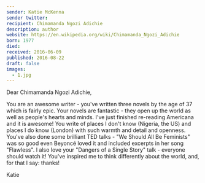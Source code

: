 ```yaml
---
sender: Katie McKenna
sender twitter:
recipient: Chimamanda Ngozi Adichie
description: author
website: https://en.wikipedia.org/wiki/Chimamanda_Ngozi_Adichie
born: 1977
died:
received: 2016-06-09
published: 2016-08-22
draft: false
images:
  - 1.jpg
---
```

Dear Chimamanda Ngozi Adichie,

You are an awesome writer - you've written three novels by the age of 37 which is fairly epic. Your novels are fantastic - they open up the world as well as people's hearts and minds. I've just finished re-reading Americana and it is awesome! You write of places I don't know (Nigeria, the US) and places I do know (London) with such warmth and detail and openness.
You've also done some brilliant TED talks - "We Should All Be Feminists" was so good even Beyoncé loved it and included excerpts in her song "Flawless". I also love your "Dangers of a Single Story" talk - everyone should watch it! You've inspired me to think differently about the world, and, for that I say: thanks!

Katie